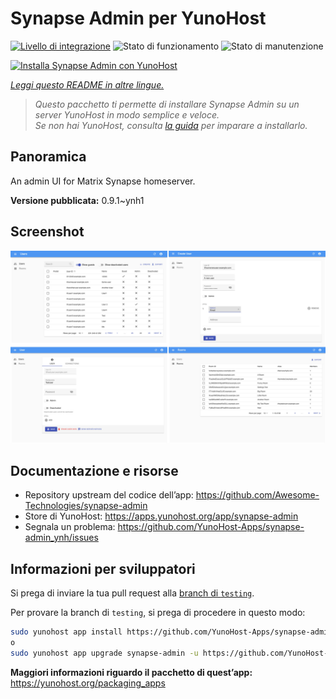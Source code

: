 <!--
N.B.: Questo README è stato automaticamente generato da <https://github.com/YunoHost/apps/tree/master/tools/readme_generator>
NON DEVE essere modificato manualmente.
-->

# Synapse Admin per YunoHost

[![Livello di integrazione](https://dash.yunohost.org/integration/synapse-admin.svg)](https://dash.yunohost.org/appci/app/synapse-admin) ![Stato di funzionamento](https://ci-apps.yunohost.org/ci/badges/synapse-admin.status.svg) ![Stato di manutenzione](https://ci-apps.yunohost.org/ci/badges/synapse-admin.maintain.svg)

[![Installa Synapse Admin con YunoHost](https://install-app.yunohost.org/install-with-yunohost.svg)](https://install-app.yunohost.org/?app=synapse-admin)

*[Leggi questo README in altre lingue.](./ALL_README.md)*

> *Questo pacchetto ti permette di installare Synapse Admin su un server YunoHost in modo semplice e veloce.*  
> *Se non hai YunoHost, consulta [la guida](https://yunohost.org/install) per imparare a installarlo.*

## Panoramica

An admin UI for Matrix Synapse homeserver. 


**Versione pubblicata:** 0.9.1~ynh1

## Screenshot

![Screenshot di Synapse Admin](./doc/screenshots/screenshots.jpg)

## Documentazione e risorse

- Repository upstream del codice dell’app: <https://github.com/Awesome-Technologies/synapse-admin>
- Store di YunoHost: <https://apps.yunohost.org/app/synapse-admin>
- Segnala un problema: <https://github.com/YunoHost-Apps/synapse-admin_ynh/issues>

## Informazioni per sviluppatori

Si prega di inviare la tua pull request alla [branch di `testing`](https://github.com/YunoHost-Apps/synapse-admin_ynh/tree/testing).

Per provare la branch di `testing`, si prega di procedere in questo modo:

```bash
sudo yunohost app install https://github.com/YunoHost-Apps/synapse-admin_ynh/tree/testing --debug
o
sudo yunohost app upgrade synapse-admin -u https://github.com/YunoHost-Apps/synapse-admin_ynh/tree/testing --debug
```

**Maggiori informazioni riguardo il pacchetto di quest’app:** <https://yunohost.org/packaging_apps>
